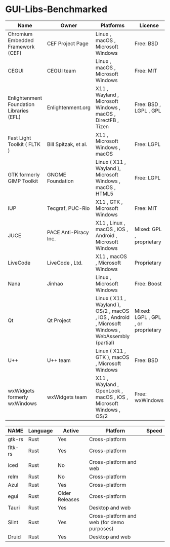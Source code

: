 # GUI-Libs-Benchmarked

| Name | Owner | Platforms | License |
|---|---|---|---|
|  Chromium Embedded Framework (CEF) | CEF Project Page | Linux , macOS , Microsoft Windows | Free: BSD |
|  CEGUI | CEGUI team | Linux , macOS , Microsoft Windows | Free: MIT |
|  Enlightenment Foundation Libraries (EFL) | Enlightenment.org | X11 , Wayland , Microsoft Windows , macOS , DirectFB , Tizen | Free: BSD , LGPL , GPL |
|  Fast Light Toolkit ( FLTK ) | Bill Spitzak, et al. | X11 , Microsoft Windows , macOS | Free: LGPL |
|  GTK formerly GIMP Toolkit | GNOME Foundation | Linux ( X11 , Wayland ), Microsoft Windows , macOS , HTML5 | Free: LGPL |
|  IUP | Tecgraf, PUC-Rio | X11 , GTK , Microsoft Windows | Free: MIT |
|  JUCE | PACE Anti-Piracy Inc. | X11 , Linux , macOS , iOS , Android , Microsoft Windows | Mixed: GPL , proprietary |
|  LiveCode | LiveCode , Ltd. | X11 , macOS , Microsoft Windows | Proprietary |
|  Nana | Jinhao | Linux , Microsoft Windows | Free: Boost |
|  Qt | Qt Project | Linux ( X11 , Wayland ), OS/2 , macOS , iOS , Android , Microsoft Windows , WebAssembly (partial) | Mixed: LGPL , GPL , or proprietary |
|  U++ | U++ team | Linux ( X11 , GTK ), macOS , Microsoft Windows | Free: BSD |
|  wxWidgets formerly wxWindows | wxWidgets team | X11 , Wayland , OpenLook , macOS , iOS , Microsoft Windows , OS/2 | Free: wxWindows |


|  NAME |  Language  |  Active | Platforn  |   Speed | 
|---|---|---|---|---|
|gtk-rs	| Rust | Yes	| Cross-platform|
|fltk-rs	|  Rust | Yes |	Cross-platform|
|iced	|  Rust | No |	Cross-platform and web|
|relm	|  Rust | No |	Cross-platform|
|Azul	|  Rust | Yes |	Cross-platform|
|egui	|  Rust | Older Releases |	Cross-platform|
|Tauri	|  Rust | Yes |	Desktop and web|
|Slint	|  Rust | Yes |	Cross-platform and web (for demo purposes)|
|Druid	|  Rust | Yes |	Desktop and web|
